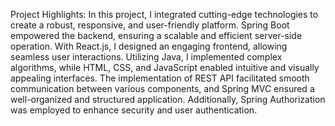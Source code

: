 Project Highlights:
In this project, I integrated cutting-edge technologies to create a robust, responsive, and user-friendly platform. Spring Boot empowered the backend, ensuring a scalable and efficient server-side operation. With React.js, I designed an engaging frontend, allowing seamless user interactions. Utilizing Java, I implemented complex algorithms, while HTML, CSS, and JavaScript enabled intuitive and visually appealing interfaces. The implementation of REST API facilitated smooth communication between various components, and Spring MVC ensured a well-organized and structured application. Additionally, Spring Authorization was employed to enhance security and user authentication.
